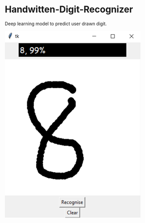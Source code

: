 # Handwitten-Digit-Recognizer
Deep learning model to predict user drawn digit.

![Screenshot](snapshot.png)
